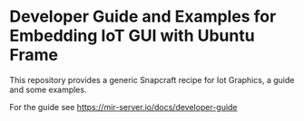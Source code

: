 # Developer Guide and Examples for Embedding IoT GUI with Ubuntu Frame

This repository provides a generic Snapcraft recipe for Iot Graphics, a guide and some examples.

For the guide see https://mir-server.io/docs/developer-guide
